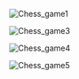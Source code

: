 ![Chess_game1](https://user-images.githubusercontent.com/74405864/111913130-6bd72280-8a75-11eb-9003-1bb6e3029c3a.png)

![Chess_game3](https://user-images.githubusercontent.com/74405864/111913149-7f828900-8a75-11eb-9ea2-46fa6f867b72.png)

![Chess_game4](https://user-images.githubusercontent.com/74405864/111913157-87422d80-8a75-11eb-9b0e-2ed2bff6c35b.png)

![Chess_game5](https://user-images.githubusercontent.com/74405864/111913165-92955900-8a75-11eb-8274-b44f319ef26b.png)


